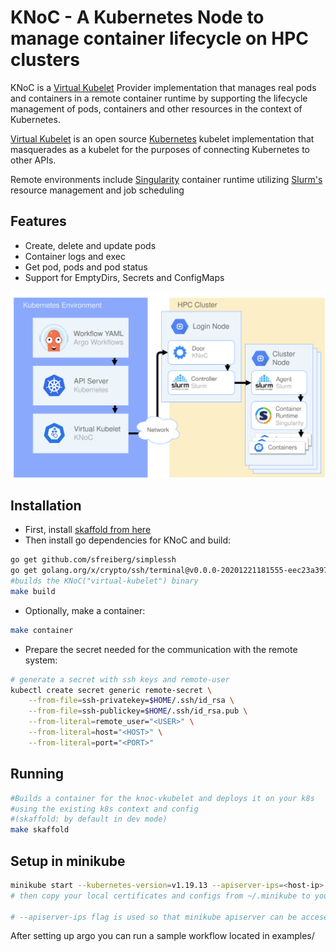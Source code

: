 # KNoC - A Kubernetes Node to manage container lifecycle on HPC clusters

KNoC is a [Virtual Kubelet](https://github.com/virtual-kubelet/virtual-kubelet) Provider implementation that manages real pods and containers in a remote container runtime by supporting the lifecycle management of pods, containers and other resources in the context of Kubernetes.

[Virtual Kubelet](https://github.com/virtual-kubelet/virtual-kubelet) is an open source [Kubernetes](https://kubernetes.io/) kubelet implementation that masquerades as a kubelet for the purposes of connecting Kubernetes to other APIs.

Remote environments include [Singularity](https://sylabs.io/singularity/) container runtime utilizing [Slurm's](https://slurm.schedmd.com/) resource management and job scheduling

## Features
- Create, delete and update pods
- Container logs and exec
- Get pod, pods and pod status
- Support for EmptyDirs, Secrets and ConfigMaps

![diagram](media/knoc-env.png)

## Installation
- First, install [skaffold from here](https://skaffold.dev/docs/install/)
- Then install go dependencies for KNoC and build:
```bash
go get github.com/sfreiberg/simplessh
go get golang.org/x/crypto/ssh/terminal@v0.0.0-20201221181555-eec23a3978ad
#builds the KNoC("virtual-kubelet") binary
make build
```

- Optionally, make a container:
```bash
make container
```

- Prepare the secret needed for the communication with the remote system:
```bash
# generate a secret with ssh keys and remote-user
kubectl create secret generic remote-secret \
    --from-file=ssh-privatekey=$HOME/.ssh/id_rsa \
    --from-file=ssh-publickey=$HOME/.ssh/id_rsa.pub \
    --from-literal=remote_user="<USER>" \
    --from-literal=host="<HOST>" \
    --from-literal=port="<PORT>"
```


## Running
```bash
#Builds a container for the knoc-vkubelet and deploys it on your k8s
#using the existing k8s context and config
#(skaffold: by default in dev mode)
make skaffold
```

## Setup in minikube
```bash
minikube start --kubernetes-version=v1.19.13 --apiserver-ips=<host-ip>
# then copy your local certificates and configs from ~/.minikube to your "knoc-targetted" system

# --apiserver-ips flag is used so that minikube apiserver can be accesed outside the local network it resides.
```

After setting up argo you can run a sample workflow located in examples/
